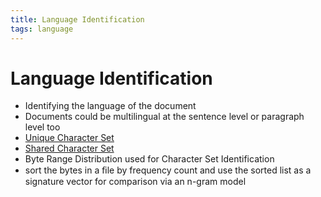 ```yaml
---
title: Language Identification
tags: language
---
```


# Language Identification
- Identifying the language of the document
- Documents could be multilingual at the sentence level or paragraph level too
- [Unique Character Set](Unique%20Character%20Set.md)
- [Shared Character Set](Shared%20Character%20Set.md)
- Byte Range Distribution used for Character Set Identification
- sort the bytes in a ﬁle by frequency count and use the sorted list as a signature vector for comparison via an n-gram model



































































































